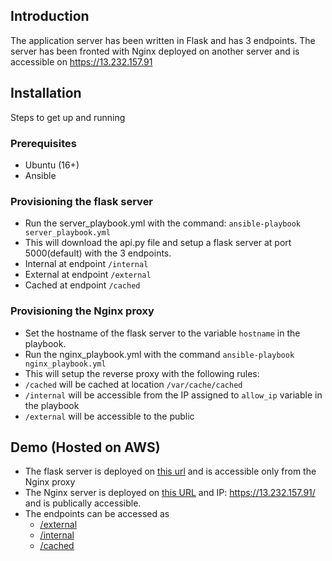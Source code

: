 ## Introduction
The application server has been written in Flask and has 3 endpoints. The server has been fronted with Nginx deployed on another server and is accessible on <https://13.232.157.91>

## Installation
Steps to get up and running

### Prerequisites
- Ubuntu (16+)
- Ansible 

### Provisioning the flask server
- Run the server_playbook.yml with the command: `ansible-playbook server_playbook.yml `
- This will download the api.py file and setup a flask server at port 5000(default) with the 3 endpoints.
- Internal at endpoint `/internal`
- External at endpoint `/external`
- Cached at endpoint `/cached` 

### Provisioning the Nginx proxy
- Set the hostname of the flask server to the variable `hostname` in the playbook.
- Run the nginx_playbook.yml with the command `ansible-playbook nginx_playbook.yml`
- This will setup the reverse proxy with the following rules:
- `/cached` will be cached at location `/var/cache/cached`
- `/internal` will be accessible from the IP assigned to `allow_ip` variable in the playbook
- `/external` will be accessible to the public

## Demo (Hosted on AWS)
- The flask server is deployed on [this url](http://ip-172-31-12-97.ap-south-1.compute.internal:5000) and is accessible only from the Nginx proxy
- The Nginx server is deployed on [this URL](https://ec2-13-232-157-91.ap-south-1.compute.amazonaws.com) and IP: <https://13.232.157.91/> and is publically accessible. 
- The endpoints can be accessed as 
    - [/external](https://13.232.157.91/external)
    - [/internal](https://13.232.157.91/internal)
    - [/cached](https://13.232.157.91/cached)
